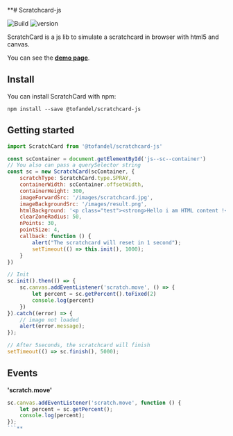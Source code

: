 **# Scratchcard-js

![Build](https://travis-ci.org/Tofandel/ScratchCard.svg?branch=master)
![version](https://img.shields.io/npm/v/@tofandel/scratchcard-js.svg)

ScratchCard is a js lib to simulate a scratchcard in browser with html5 and canvas.

You can see the [**demo page**](https://tofandel.github.io/ScratchCard/).

## Install

You can install ScratchCard with npm:

```
npm install --save @tofandel/scratchcard-js
```

## Getting started

```js
import ScratchCard from '@tofandel/scratchcard-js'

const scContainer = document.getElementById('js--sc--container')
// You also can pass a querySelector string
const sc = new ScratchCard(scContainer, {
    scratchType: ScratchCard.type.SPRAY,
    containerWidth: scContainer.offsetWidth,
    containerHeight: 300,
    imageForwardSrc: '/images/scratchcard.jpg',
    imageBackgroundSrc: '/images/result.png',
    htmlBackground: '<p class="test"><strong>Hello i am HTML content !</strong></p>',
    clearZoneRadius: 50,
    nPoints: 30,
    pointSize: 4,
    callback: function () {
        alert("The scratchcard will reset in 1 second");
        setTimeout(() => this.init(), 1000);
    }
})

// Init
sc.init().then(() => {
    sc.canvas.addEventListener('scratch.move', () => {
        let percent = sc.getPercent().toFixed(2)
        console.log(percent)
    })
}).catch((error) => {
    // image not loaded
    alert(error.message);
});

// After 5seconds, the scratchcard will finish
setTimeout(() => sc.finish(), 5000);
```

## Events

**'scratch.move'**

```js
sc.canvas.addEventListener('scratch.move', function () {
    let percent = sc.getPercent();
    console.log(percent);
});
```**
